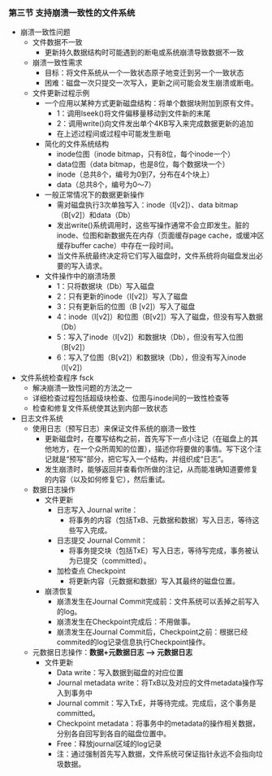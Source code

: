 ### 第三节 支持崩溃一致性的文件系统

- 崩溃一致性问题
  - 文件数据不一致
    - 更新持久数据结构时可能遇到的断电或系统崩溃导致数据不一致
  - 崩溃一致性需求
    - 目标：将文件系统从一个一致状态原子地变迁到另一个一致状态
    - 困难：磁盘一次只提交一次写入，更新之间可能会发生崩溃或断电。
  - 文件更新过程示例
    - 一个应用以某种方式更新磁盘结构：将单个数据块附加到原有文件。
      - 1：调用lseek()将文件偏移量移动到文件新的末尾
      - 2：调用write()向文件发出单个4KB写入来完成数据更新的追加
      - 在上述过程间或过程中可能发生断电
    - 简化的文件系统结构
      - inode位图（inode bitmap，只有8位，每个inode一个）
      - data位图（data bitmap，也是8位，每个数据块一个）
      - inode（总共8个，编号为0到7，分布在4个块上）
      - data（总共8个，编号为0～7）
    - 一般正常情况下的数据更新操作
      - 需对磁盘执行3次单独写入：inode（I[v2]）、data bitmap（B[v2]）和data（Db）
      - 发出write()系统调用时，这些写操作通常不会立即发生。脏的inode、位图和新数据先在内存（页面缓存page cache，或缓冲区缓存buffer cache）中存在一段时间。
      - 当文件系统最终决定将它们写入磁盘时，文件系统将向磁盘发出必要的写入请求。
    - 文件操作中的崩溃场景
      - 1：只将数据块（Db）写入磁盘
      - 2：只有更新的inode（I[v2]）写入了磁盘
      - 3：只有更新后的位图（B [v2]）写入了磁盘
      - 4：inode（I[v2]）和位图（B[v2]）写入了磁盘，但没有写入数据（Db）
      - 5：写入了inode（I[v2]）和数据块（Db），但没有写入位图（B[v2]）
      - 6：写入了位图（B[v2]）和数据块（Db），但没有写入inode（I[v2]）
- 文件系统检查程序 fsck
  - 解决崩溃一致性问题的方法之一
  - 详细检查过程包括超级块检查、位图与inode间的一致性检查等
  - 检查和修复文件系统使其达到内部一致状态
- 日志文件系统
  - 使用日志（预写日志）来保证文件系统的崩溃一致性
    - 更新磁盘时，在覆写结构之前，首先写下一点小注记（在磁盘上的其他地方，在一个众所周知的位置），描述你将要做的事情。写下这个注记就是“预写”部分，把它写入一个结构，并组织成“日志”。
    - 发生崩溃时，能够返回并查看你所做的注记，从而能准确知道要修复的内容（以及如何修复它），然后重试。
  - 数据日志操作
    - 文件更新
      - 日志写入 Journal write：
        - 将事务的内容（包括TxB、元数据和数据）写入日志，等待这些写入完成。
      - 日志提交 Journal Commit：
        - 将事务提交块（包括TxE）写入日志，等待写完成，事务被认为已提交（committed）。
      - 加检查点 Checkpoint
        - 将更新内容（元数据和数据）写入其最终的磁盘位置。
    - 崩溃恢复
      - 崩溃发生在Journal Commit完成前：文件系统可以丢掉之前写入的log。
      - 崩溃发生在Checkpoint完成后：不用做事。
      - 崩溃发生在Journal Commit后，Checkpoint之前：根据已经commited的log记录信息执行Checkpoint操作。
  - 元数据日志操作：**数据+元数据日志 --> 元数据日志**
    - 文件更新
      - Data write：写入数据到磁盘的对应位置
      - Journal metadata write：将TxB以及对应的文件metadata操作写入到事务中
      - Journal commit：写入TxE，并等待完成。完成后，这个事务是committed。
      - Checkpoint metadata：将事务中的metadata的操作相关数据，分别各自回写到各自的磁盘位置中。
      - Free：释放journal区域的log记录
      - 注：通过强制首先写入数据，文件系统可保证指针永远不会指向垃圾数据。



